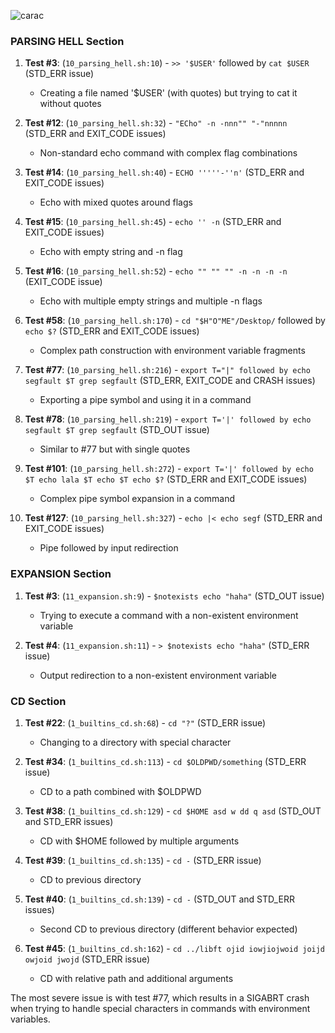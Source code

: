 

![carac](https://github.com/user-attachments/assets/dab4de4f-c91b-4dc6-8ad4-a2813066112a)


### PARSING HELL Section
1. **Test #3**: (`10_parsing_hell.sh:10`) - `>> '$USER'` followed by `cat $USER` (STD_ERR issue)
   - Creating a file named '$USER' (with quotes) but trying to cat it without quotes

2. **Test #12**: (`10_parsing_hell.sh:32`) - `"ECho" -n -nnn"" "-"nnnnn` (STD_ERR and EXIT_CODE issues)
   - Non-standard echo command with complex flag combinations

3. **Test #14**: (`10_parsing_hell.sh:40`) - `ECHO '''''-''n'` (STD_ERR and EXIT_CODE issues)
   - Echo with mixed quotes around flags

4. **Test #15**: (`10_parsing_hell.sh:45`) - `echo '' -n` (STD_ERR and EXIT_CODE issues)
   - Echo with empty string and -n flag

5. **Test #16**: (`10_parsing_hell.sh:52`) - `echo "" "" "" -n -n -n -n` (EXIT_CODE issue)
   - Echo with multiple empty strings and multiple -n flags

6. **Test #58**: (`10_parsing_hell.sh:170`) - `cd "$H"O"ME"/Desktop/` followed by `echo $?` (STD_ERR and EXIT_CODE issues)
   - Complex path construction with environment variable fragments

7. **Test #77**: (`10_parsing_hell.sh:216`) - `export T="|" followed by echo segfault $T grep segfault` (STD_ERR, EXIT_CODE and CRASH issues)
   - Exporting a pipe symbol and using it in a command

8. **Test #78**: (`10_parsing_hell.sh:219`) - `export T='|' followed by echo segfault $T grep segfault` (STD_OUT issue)
   - Similar to #77 but with single quotes

9. **Test #101**: (`10_parsing_hell.sh:272`) - `export T='|' followed by echo $T echo lala $T echo $T echo $?` (STD_ERR and EXIT_CODE issues)
   - Complex pipe symbol expansion in a command

10. **Test #127**: (`10_parsing_hell.sh:327`) - `echo |< echo segf` (STD_ERR and EXIT_CODE issues)
    - Pipe followed by input redirection

### EXPANSION Section
1. **Test #3**: (`11_expansion.sh:9`) - `$notexists echo "haha"` (STD_OUT issue)
   - Trying to execute a command with a non-existent environment variable

2. **Test #4**: (`11_expansion.sh:11`) - `> $notexists echo "haha"` (STD_ERR issue)
   - Output redirection to a non-existent environment variable

### CD Section
1. **Test #22**: (`1_builtins_cd.sh:68`) - `cd "?"` (STD_ERR issue)
   - Changing to a directory with special character

2. **Test #34**: (`1_builtins_cd.sh:113`) - `cd $OLDPWD/something` (STD_ERR issue)
   - CD to a path combined with $OLDPWD

3. **Test #38**: (`1_builtins_cd.sh:129`) - `cd $HOME asd w dd q asd` (STD_OUT and STD_ERR issues)
   - CD with $HOME followed by multiple arguments

4. **Test #39**: (`1_builtins_cd.sh:135`) - `cd -` (STD_ERR issue)
   - CD to previous directory

5. **Test #40**: (`1_builtins_cd.sh:139`) - `cd -` (STD_OUT and STD_ERR issues)
   - Second CD to previous directory (different behavior expected)

6. **Test #45**: (`1_builtins_cd.sh:162`) - `cd ../libft ojid iowjiojwoid joijd owjoid jwojd` (STD_ERR issue)
   - CD with relative path and additional arguments

The most severe issue is with test #77, which results in a SIGABRT crash when trying to handle special characters in commands with environment variables.
